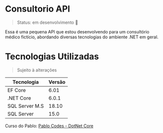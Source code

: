 # Consultorio API
> Status: em desenvolvimento 🚧

Essa é uma pequena API que estou desenvolvendo para um consultório médico fictício, abordando diversas tecnologias do ambiente .NET em geral.

# Tecnologias Utilizadas

> Sujeito à alterações
<table>
	<thead>
		<tr>
			<th>Tecnologia</th>
			<th>Versão</th>
		</tr>
	</thead>
	<tbody>
		<tr>
			<td>EF Core</td>
			<td>6.01</td>
		</tr>
		<tr>
			<td>.NET Core</td>
			<td>6.0.1</td>
		</tr>
		<tr>
			<td>SQL Server M.S</td>
			<td>18.10</td>
		</tr>
		<tr>
			<td>SQL Server</td>
			<td>15.0</td>
		</tr>
	</tbody>
</table>

Curso do Pablo: <a href="https://www.youtube.com/c/PabloCodess">Pablo Codes - DotNet Core</a>
